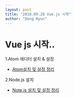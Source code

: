 ```yaml
---
layout: post
title: "2018.09.28 Vue.js 시작"
author: "Dong Hyun"
---
```


# Vue js 시작..

1.Atom 에디터 설치 & 설정 

- [Atom설치 및 설정 정리](http://atom.io/)


2.Node.js 설치

- [Note.js 설치 및 설정 정리](http://atom.io)








